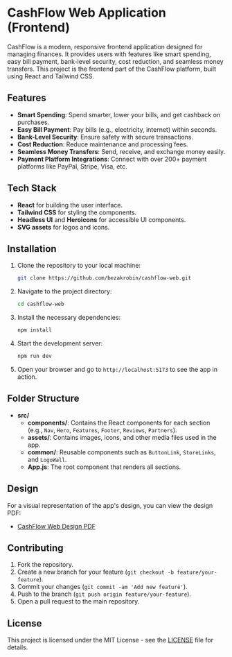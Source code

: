 # CashFlow Web Application (Frontend)

CashFlow is a modern, responsive frontend application designed for managing finances. It provides users with features like smart spending, easy bill payment, bank-level security, cost reduction, and seamless money transfers. This project is the frontend part of the CashFlow platform, built using React and Tailwind CSS.

## Features

- **Smart Spending**: Spend smarter, lower your bills, and get cashback on purchases.
- **Easy Bill Payment**: Pay bills (e.g., electricity, internet) within seconds.
- **Bank-Level Security**: Ensure safety with secure transactions.
- **Cost Reduction**: Reduce maintenance and processing fees.
- **Seamless Money Transfers**: Send, receive, and exchange money easily.
- **Payment Platform Integrations**: Connect with over 200+ payment platforms like PayPal, Stripe, Visa, etc.

## Tech Stack

- **React** for building the user interface.
- **Tailwind CSS** for styling the components.
- **Headless UI** and **Heroicons** for accessible UI components.
- **SVG assets** for logos and icons.

## Installation

1. Clone the repository to your local machine:

    ```bash
    git clone https://github.com/bezakrobin/cashflow-web.git
    ```

2. Navigate to the project directory:

    ```bash
    cd cashflow-web
    ```

3. Install the necessary dependencies:

    ```bash
    npm install
    ```

4. Start the development server:

    ```bash
    npm run dev
    ```

5. Open your browser and go to `http://localhost:5173` to see the app in action.

## Folder Structure

- **src/**
  - **components/**: Contains the React components for each section (e.g., `Nav`, `Hero`, `Features`, `Footer`, `Reviews`, `Partners`).
  - **assets/**: Contains images, icons, and other media files used in the app.
  - **common/**: Reusable components such as `ButtonLink`, `StoreLinks`, and `LogoWall`.
  - **App.js**: The root component that renders all sections.

## Design

For a visual representation of the app's design, you can view the design PDF:

- [CashFlow Web Design PDF](./design/landing-page.pdf) 

## Contributing

1. Fork the repository.
2. Create a new branch for your feature (`git checkout -b feature/your-feature`).
3. Commit your changes (`git commit -am 'Add new feature'`).
4. Push to the branch (`git push origin feature/your-feature`).
5. Open a pull request to the main repository.

## License

This project is licensed under the MIT License - see the [LICENSE](LICENSE) file for details.
